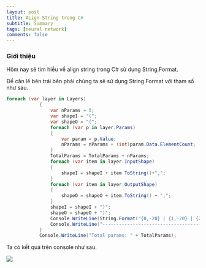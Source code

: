 ```yaml
---
layout: post
title: ALign String trong C#
subtitle: Summary
tags: [neural network]
comments: false
---
```


### Giới thiệu


Hôm nay sẽ tìm hiểu về align string trong C# sử dụng String.Format.

Để căn lề bên trái bên phải chúng ta sẽ sử dụng String.Format với tham số như sau.

```C#
foreach (var layer in Layers)
            {
                var nParams = 0;
                var shapeI = "(";
                var shapeO = "(";
                foreach (var p in layer.Params)
                {
                    var param = p.Value;
                    nParams = nParams + (int)param.Data.ElementCount;
                }
                TotalParams = TotalParams + nParams;
                foreach (var item in layer.InputShape)
                {
                    shapeI = shapeI + item.ToString()+",";
                }
                foreach (var item in layer.OutputShape)
                {
                    shapeO = shapeO + item.ToString() + ",";
                }
                shapeI = shapeI + ")";
                shapeO = shapeO + ")";
                Console.WriteLine(String.Format("{0,-20} | {1,-20} | {2,20} | {3,20} |", layer.Name!=null?layer.Name:"unknown", shapeI, shapeO, nParams));
                Console.WriteLine("------------------------------------------------------------------------------------------+");
            }
            Console.WriteLine("Total params: " + TotalParams);
```


Ta có kết quả trên console như sau.

![](https://raw.githubusercontent.com/quanap5/quanap5.github.io/master/img/outputR.PNG)
